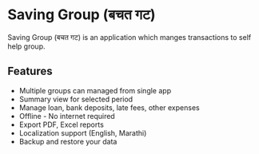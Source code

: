 # Saving Group (बचत गट)

Saving Group (बचत गट) is an application which manges transactions to self help group.

## Features
- Multiple groups can managed from single app
- Summary view for selected period
- Manage loan, bank deposits, late fees, other expenses
- Offline - No internet required
- Export PDF, Excel reports
- Localization support (English,   Marathi)
- Backup and restore your data
